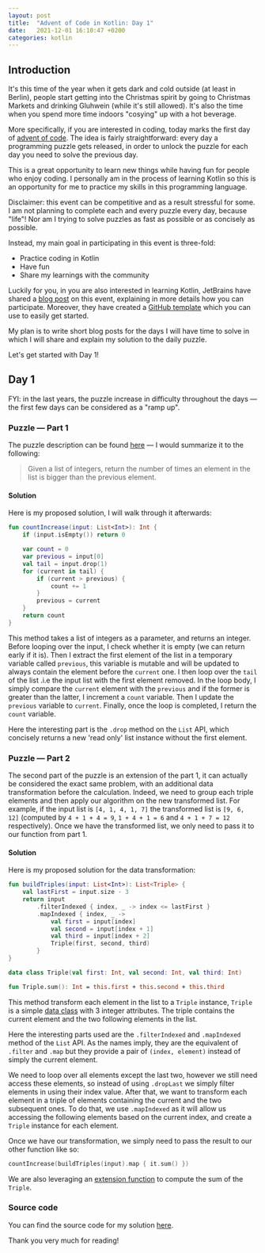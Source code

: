 ```yaml
---
layout: post
title:  "Advent of Code in Kotlin: Day 1"
date:   2021-12-01 16:10:47 +0200
categories: kotlin
---
```


## Introduction 
It's this time of the year when it gets dark and cold outside (at least in Berlin), people start getting into the Christmas spirit by going to Christmas Markets and drinking Gluhwein (while it's still allowed). It's also the time when you spend more time indoors "cosying" up with a hot beverage. 

More specifically, if you are interested in coding, today marks the first day of [advent of code](https://adventofcode.com/). The idea is fairly straightforward: every day a programming puzzle gets released, in order to unlock the puzzle for each day you need to solve the previous day. 

This is a great opportunity to learn new things while having fun for people who enjoy coding. 
I personally am in the process of learning Kotlin so this is an opportunity for me to practice my skills in this programming language. 

Disclaimer: this event can be competitive and as a result stressful for some. I am not planning to complete each and every puzzle every day, because "life"! Nor am I trying to solve puzzles as fast as possible or as concisely as possible.

Instead, my main goal in participating in this event is three-fold:
* Practice coding in Kotlin
* Have fun
* Share my learnings with the community    

Luckily for you, in you are also interested in learning Kotlin, JetBrains have shared a [blog post](https://blog.jetbrains.com/kotlin/2021/11/advent-of-code-2021-in-kotlin/) on this event, explaining in more details how you can participate. Moreover, they have created a [GitHub template](https://github.com/kotlin-hands-on/advent-of-code-kotlin-template) which you can use to easily get started.

My plan is to write short blog posts for the days I will have time to solve in which I will share and explain my solution to the daily puzzle. 

Let's get started with Day 1!

## Day 1
FYI: in the last years, the puzzle increase in difficulty throughout the days — the first few days can be considered as a "ramp up".
### Puzzle — Part 1
The puzzle description can be found [here](https://adventofcode.com/2021/day/1) — I would summarize it to the following: 
> Given a list of integers, return the number of times an element in the list is bigger than the previous element. 

#### Solution
Here is my proposed solution, I will walk through it afterwards: 
```kotlin
fun countIncrease(input: List<Int>): Int {
    if (input.isEmpty()) return 0

    var count = 0
    var previous = input[0]
    val tail = input.drop(1)
    for (current in tail) {
        if (current > previous) {
            count += 1
        }
        previous = current
    }
    return count
}
```
This method takes a list of integers as a parameter, and returns an integer. 
Before looping over the input, I check whether it is empty (we can return early if it is). Then I extract the first element of the list in a temporary variable called `previous`, this variable is mutable and will be updated to always contain the element before the `current` one.
I then loop over the `tail` of the list .i.e the input list with the first element removed. In the loop body, I simply compare the `current` element with the `previous` and if the former is greater than the latter, I increment a `count` variable. Then I update the `previous` variable to `current`. 
Finally, once the loop is completed, I return the `count` variable. 

Here the interesting part is the `.drop` method on the `List` API, which concisely returns a new 'read only' list instance without the first element.

### Puzzle — Part 2
The second part of the puzzle is an extension of the part 1, it can actually be considered the exact same problem, with an additional data transformation before the calculation. 
Indeed, we need to group each triple elements and then apply our algorithm on the new transformed list. 
For example, if the input list is `[4, 1, 4, 1, 7]` the transformed list is `[9, 6, 12]` (computed by `4 + 1 + 4 = 9`, `1 + 4 + 1 = 6` and `4 + 1 + 7 = 12` respectively). Once we have the transformed list, we only need to pass it to our function from part 1. 
#### Solution
Here is my proposed solution for the data transformation:  
```kotlin
fun buildTriples(input: List<Int>): List<Triple> {
    val lastFirst = input.size - 3
    return input
        .filterIndexed { index, _ -> index <= lastFirst }
        .mapIndexed { index, _ ->
            val first = input[index]
            val second = input[index + 1]
            val third = input[index + 2]
            Triple(first, second, third)
        }
}

data class Triple(val first: Int, val second: Int, val third: Int)

fun Triple.sum(): Int = this.first + this.second + this.third
```
This method transform each element in the list to a `Triple` instance, `Triple` is a simple [data class](https://kotlinlang.org/docs/data-classes.html) with 3 integer attributes. 
The triple contains the current element and the two following elements in the list. 

Here the interesting parts used are the `.filterIndexed` and `.mapIndexed` method of the `List` API. As the names imply, they are the equivalent of `.filter` and `.map` but they provide a pair of `(index, element)` instead of simply the current element. 

We need to loop over all elements except the last two, however we still need access these elements, so instead of using `.dropLast` we simply filter elements in using their index value. After that, we want to transform each element in a triple of elements containing the current and the two subsequent ones. To do that, we use `.mapIndexed` as it will allow us accessing the following elements based on the current index, and create a `Triple` instance for each element. 

Once we have our transformation, we simply need to pass the result to our other function like so:
```kotlin
countIncrease(buildTriples(input).map { it.sum() })
```
We are also leveraging an [extension function](https://kotlinlang.org/docs/extensions.html) to compute the sum of the `Triple`.

### Source code
You can find the source code for my solution [here](https://github.com/Eric-Lloyd/advent-of-code-kotlin/tree/main/src/day1).

Thank you very much for reading! 
